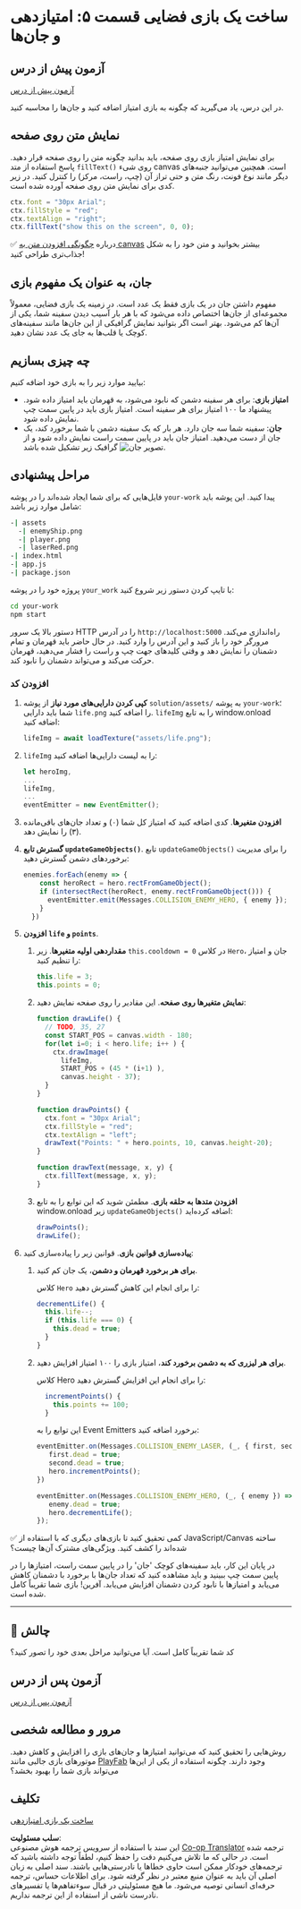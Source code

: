 <!--
CO_OP_TRANSLATOR_METADATA:
{
  "original_hash": "4e8250db84b027c9ff816b4e4c093457",
  "translation_date": "2025-08-24T12:27:41+00:00",
  "source_file": "6-space-game/5-keeping-score/README.md",
  "language_code": "fa"
}
-->
# ساخت یک بازی فضایی قسمت ۵: امتیازدهی و جان‌ها

## آزمون پیش از درس

[آزمون پیش از درس](https://ff-quizzes.netlify.app/web/quiz/37)

در این درس، یاد می‌گیرید که چگونه به بازی امتیاز اضافه کنید و جان‌ها را محاسبه کنید.

## نمایش متن روی صفحه

برای نمایش امتیاز بازی روی صفحه، باید بدانید چگونه متن را روی صفحه قرار دهید. پاسخ استفاده از متد `fillText()` روی شیء canvas است. همچنین می‌توانید جنبه‌های دیگر مانند نوع فونت، رنگ متن و حتی تراز آن (چپ، راست، مرکز) را کنترل کنید. در زیر کدی برای نمایش متن روی صفحه آورده شده است.

```javascript
ctx.font = "30px Arial";
ctx.fillStyle = "red";
ctx.textAlign = "right";
ctx.fillText("show this on the screen", 0, 0);
```

✅ درباره [چگونگی افزودن متن به canvas](https://developer.mozilla.org/docs/Web/API/Canvas_API/Tutorial/Drawing_text) بیشتر بخوانید و متن خود را به شکل جذاب‌تری طراحی کنید!

## جان، به عنوان یک مفهوم بازی

مفهوم داشتن جان در یک بازی فقط یک عدد است. در زمینه یک بازی فضایی، معمولاً مجموعه‌ای از جان‌ها اختصاص داده می‌شود که با هر بار آسیب دیدن سفینه شما، یکی از آن‌ها کم می‌شود. بهتر است اگر بتوانید نمایش گرافیکی از این جان‌ها مانند سفینه‌های کوچک یا قلب‌ها به جای یک عدد نشان دهید.

## چه چیزی بسازیم

بیایید موارد زیر را به بازی خود اضافه کنیم:

- **امتیاز بازی**: برای هر سفینه دشمن که نابود می‌شود، به قهرمان باید امتیاز داده شود. پیشنهاد ما ۱۰۰ امتیاز برای هر سفینه است. امتیاز بازی باید در پایین سمت چپ نمایش داده شود.
- **جان**: سفینه شما سه جان دارد. هر بار که یک سفینه دشمن با شما برخورد کند، یک جان از دست می‌دهید. امتیاز جان باید در پایین سمت راست نمایش داده شود و از گرافیک زیر تشکیل شده باشد ![تصویر جان](../../../../6-space-game/5-keeping-score/solution/assets/life.png).

## مراحل پیشنهادی

فایل‌هایی که برای شما ایجاد شده‌اند را در پوشه `your-work` پیدا کنید. این پوشه باید شامل موارد زیر باشد:

```bash
-| assets
  -| enemyShip.png
  -| player.png
  -| laserRed.png
-| index.html
-| app.js
-| package.json
```

پروژه خود را در پوشه `your_work` با تایپ کردن دستور زیر شروع کنید:

```bash
cd your-work
npm start
```

دستور بالا یک سرور HTTP را در آدرس `http://localhost:5000` راه‌اندازی می‌کند. مرورگر خود را باز کنید و این آدرس را وارد کنید. در حال حاضر باید قهرمان و تمام دشمنان را نمایش دهد و وقتی کلیدهای جهت چپ و راست را فشار می‌دهید، قهرمان حرکت می‌کند و می‌تواند دشمنان را نابود کند.

### افزودن کد

1. **کپی کردن دارایی‌های مورد نیاز** از پوشه `solution/assets/` به پوشه `your-work`؛ شما باید دارایی `life.png` را اضافه کنید. `lifeImg` را به تابع window.onload اضافه کنید:

    ```javascript
    lifeImg = await loadTexture("assets/life.png");
    ```

1. `lifeImg` را به لیست دارایی‌ها اضافه کنید:

    ```javascript
    let heroImg,
    ...
    lifeImg,
    ...
    eventEmitter = new EventEmitter();
    ```
  
2. **افزودن متغیرها**. کدی اضافه کنید که امتیاز کل شما (۰) و تعداد جان‌های باقی‌مانده (۳) را نمایش دهد.

3. **گسترش تابع `updateGameObjects()`**. تابع `updateGameObjects()` را برای مدیریت برخوردهای دشمن گسترش دهید:

    ```javascript
    enemies.forEach(enemy => {
        const heroRect = hero.rectFromGameObject();
        if (intersectRect(heroRect, enemy.rectFromGameObject())) {
          eventEmitter.emit(Messages.COLLISION_ENEMY_HERO, { enemy });
        }
      })
    ```

4. **افزودن `life` و `points`**. 
   1. **مقداردهی اولیه متغیرها**. زیر `this.cooldown = 0` در کلاس `Hero`، جان و امتیاز را تنظیم کنید:

        ```javascript
        this.life = 3;
        this.points = 0;
        ```

   1. **نمایش متغیرها روی صفحه**. این مقادیر را روی صفحه نمایش دهید:

        ```javascript
        function drawLife() {
          // TODO, 35, 27
          const START_POS = canvas.width - 180;
          for(let i=0; i < hero.life; i++ ) {
            ctx.drawImage(
              lifeImg, 
              START_POS + (45 * (i+1) ), 
              canvas.height - 37);
          }
        }
        
        function drawPoints() {
          ctx.font = "30px Arial";
          ctx.fillStyle = "red";
          ctx.textAlign = "left";
          drawText("Points: " + hero.points, 10, canvas.height-20);
        }
        
        function drawText(message, x, y) {
          ctx.fillText(message, x, y);
        }

        ```

   1. **افزودن متدها به حلقه بازی**. مطمئن شوید که این توابع را به تابع window.onload زیر `updateGameObjects()` اضافه کرده‌اید:

        ```javascript
        drawPoints();
        drawLife();
        ```

1. **پیاده‌سازی قوانین بازی**. قوانین زیر را پیاده‌سازی کنید:

   1. **برای هر برخورد قهرمان و دشمن**، یک جان کم کنید.
   
      کلاس `Hero` را برای انجام این کاهش گسترش دهید:

        ```javascript
        decrementLife() {
          this.life--;
          if (this.life === 0) {
            this.dead = true;
          }
        }
        ```

   2. **برای هر لیزری که به دشمن برخورد کند**، امتیاز بازی را ۱۰۰ امتیاز افزایش دهید.

      کلاس Hero را برای انجام این افزایش گسترش دهید:
    
        ```javascript
          incrementPoints() {
            this.points += 100;
          }
        ```

        این توابع را به Event Emitters برخورد اضافه کنید:

        ```javascript
        eventEmitter.on(Messages.COLLISION_ENEMY_LASER, (_, { first, second }) => {
           first.dead = true;
           second.dead = true;
           hero.incrementPoints();
        })

        eventEmitter.on(Messages.COLLISION_ENEMY_HERO, (_, { enemy }) => {
           enemy.dead = true;
           hero.decrementLife();
        });
        ```

✅ کمی تحقیق کنید تا بازی‌های دیگری که با استفاده از JavaScript/Canvas ساخته شده‌اند را کشف کنید. ویژگی‌های مشترک آن‌ها چیست؟

در پایان این کار، باید سفینه‌های کوچک 'جان' را در پایین سمت راست، امتیازها را در پایین سمت چپ ببینید و باید مشاهده کنید که تعداد جان‌ها با برخورد با دشمنان کاهش می‌یابد و امتیازها با نابود کردن دشمنان افزایش می‌یابد. آفرین! بازی شما تقریباً کامل شده است.

---

## 🚀 چالش

کد شما تقریباً کامل است. آیا می‌توانید مراحل بعدی خود را تصور کنید؟

## آزمون پس از درس

[آزمون پس از درس](https://ff-quizzes.netlify.app/web/quiz/38)

## مرور و مطالعه شخصی

روش‌هایی را تحقیق کنید که می‌توانید امتیازها و جان‌های بازی را افزایش و کاهش دهید. موتورهای بازی جالبی مانند [PlayFab](https://playfab.com) وجود دارند. چگونه استفاده از یکی از این‌ها می‌تواند بازی شما را بهبود بخشد؟

## تکلیف

[ساخت یک بازی امتیازدهی](assignment.md)

**سلب مسئولیت**:  
این سند با استفاده از سرویس ترجمه هوش مصنوعی [Co-op Translator](https://github.com/Azure/co-op-translator) ترجمه شده است. در حالی که ما تلاش می‌کنیم دقت را حفظ کنیم، لطفاً توجه داشته باشید که ترجمه‌های خودکار ممکن است حاوی خطاها یا نادرستی‌هایی باشند. سند اصلی به زبان اصلی آن باید به عنوان منبع معتبر در نظر گرفته شود. برای اطلاعات حساس، ترجمه حرفه‌ای انسانی توصیه می‌شود. ما هیچ مسئولیتی در قبال سوءتفاهم‌ها یا تفسیرهای نادرست ناشی از استفاده از این ترجمه نداریم.